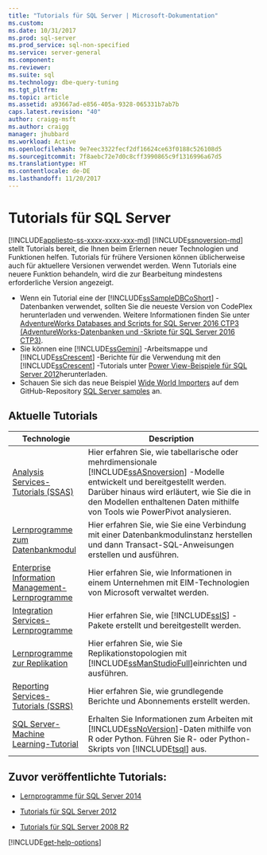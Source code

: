 ```yaml
---
title: "Tutorials für SQL Server | Microsoft-Dokumentation"
ms.custom: 
ms.date: 10/31/2017
ms.prod: sql-server
ms.prod_service: sql-non-specified
ms.service: server-general
ms.component: 
ms.reviewer: 
ms.suite: sql
ms.technology: dbe-query-tuning
ms.tgt_pltfrm: 
ms.topic: article
ms.assetid: a93667ad-e856-405a-9328-065331b7ab7b
caps.latest.revision: "40"
author: craigg-msft
ms.author: craigg
manager: jhubbard
ms.workload: Active
ms.openlocfilehash: 9e7eec3322fecf2df16624ce63f0188c526108d5
ms.sourcegitcommit: 7f8aebc72e7d0c8cff3990865c9f1316996a67d5
ms.translationtype: HT
ms.contentlocale: de-DE
ms.lasthandoff: 11/20/2017
---
```

# <a name="tutorials-for-sql-server"></a>Tutorials für SQL Server
[!INCLUDE[appliesto-ss-xxxx-xxxx-xxx-md](../includes/appliesto-ss-xxxx-xxxx-xxx-md.md)]
[!INCLUDE[ssnoversion-md](../includes/ssnoversion-md.md)] stellt Tutorials bereit, die Ihnen beim Erlernen neuer Technologien und Funktionen helfen. Tutorials für frühere Versionen können üblicherweise auch für aktuellere Versionen verwendet werden. Wenn Tutorials eine neuere Funktion behandeln, wird die zur Bearbeitung mindestens erforderliche Version angezeigt.  
     
-   Wenn ein Tutorial eine der [!INCLUDE[ssSampleDBCoShort](../includes/sssampledbcoshort-md.md)] -Datenbanken verwendet, sollten Sie die neueste Version von CodePlex herunterladen und verwenden. Weitere Informationen finden Sie unter [AdventureWorks Databases and Scripts for SQL Server 2016 CTP3 (AdventureWorks-Datenbanken und -Skripte für SQL Server 2016 CTP3)](https://www.microsoft.com/download/details.aspx?id=49502).    
-   Sie können eine [!INCLUDE[ssGemini](../includes/ssgemini-md.md)] -Arbeitsmappe und [!INCLUDE[ssCrescent](../includes/sscrescent-md.md)] -Berichte für die Verwendung mit den [!INCLUDE[ssCrescent](../includes/sscrescent-md.md)] -Tutorials unter [Power View-Beispiele für SQL Server 2012](http://go.microsoft.com/fwlink/?LinkId=220734)herunterladen.  
- Schauen Sie sich das neue Beispiel [Wide World Importers](https://msdn.microsoft.com/library/mt734199(SQL.1).aspx) auf dem GitHub-Repository [SQL Server samples](https://github.com/Microsoft/sql-server-samples) an. 

 
## <a name="current-tutorials"></a>Aktuelle Tutorials  
  
|Technologie|Description|  
|--------------|---------------|  
|[Analysis Services-Tutorials &#40;SSAS&#41;](../analysis-services/analysis-services-tutorials-ssas.md)|Hier erfahren Sie, wie tabellarische oder mehrdimensionale [!INCLUDE[ssASnoversion](../includes/ssasnoversion-md.md)] -Modelle entwickelt und bereitgestellt werden. Darüber hinaus wird erläutert, wie Sie die in den Modellen enthaltenen Daten mithilfe von Tools wie PowerPivot analysieren.|  
|[Lernprogramme zum Datenbankmodul](../relational-databases/database-engine-tutorials.md)|Hier erfahren Sie, wie Sie eine Verbindung mit einer Datenbankmodulinstanz herstellen und dann Transact-SQL-Anweisungen erstellen und ausführen.|  
|[Enterprise Information Management-Lernprogramme](http://msdn.microsoft.com/library/8745dc80-193d-4de0-9f17-ba648ab1e81c)|Hier erfahren Sie, wie Informationen in einem Unternehmen mit EIM-Technologien von Microsoft verwaltet werden.|  
|[Integration Services-Lernprogramme](../integration-services/integration-services-tutorials.md)|Hier erfahren Sie, wie [!INCLUDE[ssIS](../includes/ssis-md.md)] -Pakete erstellt und bereitgestellt werden.|  
|[Lernprogramme zur Replikation](../relational-databases/replication/replication-tutorials.md)|Hier erfahren Sie, wie Sie Replikationstopologien mit [!INCLUDE[ssManStudioFull](../includes/ssmanstudiofull-md.md)]einrichten und ausführen.|  
|[Reporting Services-Tutorials &#40;SSRS&#41;](../reporting-services/reporting-services-tutorials-ssrs.md)|Hier erfahren Sie, wie grundlegende Berichte und Abonnements erstellt werden.|  
|[SQL Server-Machine Learning-Tutorial](../advanced-analytics/tutorials/machine-learning-services-tutorials.md)|Erhalten Sie Informationen zum Arbeiten mit [!INCLUDE[ssNoVersion](../includes/ssnoversion-md.md)]-Daten mithilfe von R oder Python. Führen Sie R- oder Python-Skripts von [!INCLUDE[tsql](../includes/tsql-md.md)] aus.|  
  
 ## <a name="previously-published-tutorials"></a>Zuvor veröffentlichte Tutorials: 
  
 - [Lernprogramme für SQL Server 2014](https://msdn.microsoft.com/library/hh231699(v=sql.120).aspx)  
  
 - [Tutorials für SQL Server 2012](https://msdn.microsoft.com/library/hh231699(v=sql.110).aspx)  
  
 - [Tutorials für SQL Server 2008 R2](http://msdn.microsoft.com/library/ms167593.aspx)   

[!INCLUDE[get-help-options](../includes/paragraph-content/get-help-options.md)]
